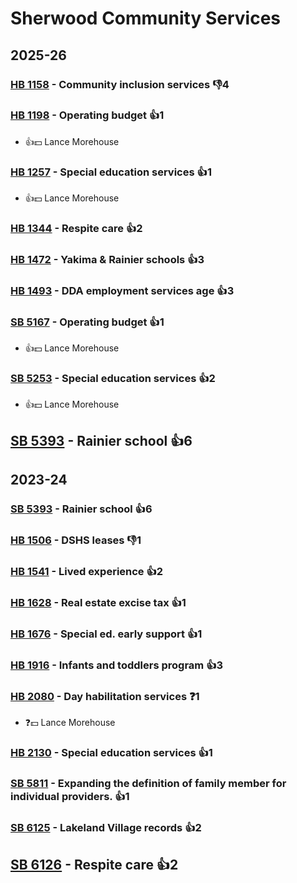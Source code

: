 # Sherwood Community Services
## 2025-26

### [HB 1158](/bill/2025-26/hb/1158/) - Community inclusion services  👎4 

### [HB 1198](/bill/2025-26/hb/1198/) - Operating budget 👍1  
* 👍💵 Lance Morehouse

### [HB 1257](/bill/2025-26/hb/1257/) - Special education services 👍1  
* 👍💵 Lance Morehouse

### [HB 1344](/bill/2025-26/hb/1344/) - Respite care 👍2  

### [HB 1472](/bill/2025-26/hb/1472/) - Yakima & Rainier schools 👍3  

### [HB 1493](/bill/2025-26/hb/1493/) - DDA employment services age 👍3  

### [SB 5167](/bill/2025-26/sb/5167/) - Operating budget 👍1  
* 👍💵 Lance Morehouse

### [SB 5253](/bill/2025-26/sb/5253/) - Special education services 👍2  
* 👍💵 Lance Morehouse

## [SB 5393](/bill/2025-26/sb/5393/) - Rainier school 👍6  

## 2023-24

### [SB 5393](/bill/2023-24/sb/5393/) - Rainier school 👍6  

### [HB 1506](/bill/2023-24/hb/1506/) - DSHS leases  👎1 

### [HB 1541](/bill/2023-24/hb/1541/) - Lived experience 👍2  

### [HB 1628](/bill/2023-24/hb/1628/) - Real estate excise tax 👍1  

### [HB 1676](/bill/2023-24/hb/1676/) - Special ed. early support 👍1  

### [HB 1916](/bill/2023-24/hb/1916/) - Infants and toddlers program 👍3  

### [HB 2080](/bill/2023-24/hb/2080/) - Day habilitation services   ❓1
* ❓💵 Lance Morehouse

### [HB 2130](/bill/2023-24/hb/2130/) - Special education services 👍1  

### [SB 5811](/bill/2023-24/sb/5811/) - Expanding the definition of family member for individual providers. 👍1  

### [SB 6125](/bill/2023-24/sb/6125/) - Lakeland Village records 👍2  

## [SB 6126](/bill/2023-24/sb/6126/) - Respite care 👍2  
